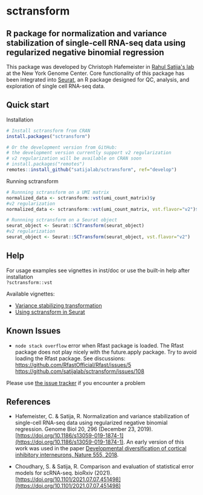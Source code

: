 # sctransform
## R package for normalization and variance stabilization of single-cell RNA-seq data using regularized negative binomial regression

This package was developed by Christoph Hafemeister in [Rahul Satija's lab](https://satijalab.org/) at the New York Genome Center. Core functionality of this package has been integrated into [Seurat](https://satijalab.org/seurat/), an R package designed for QC, analysis, and exploration of single cell RNA-seq data.

## Quick start

Installation
```r
# Install sctransform from CRAN
install.packages("sctransform")

# Or the development version from GitHub:
# the development version currently support v2 regularization
# v2 regularization will be available on CRAN soon
# install.packages("remotes")
remotes::install_github("satijalab/sctransform", ref="develop")
```

Running sctransform
```r
# Runnning sctransform on a UMI matrix
normalized_data <- sctransform::vst(umi_count_matrix)$y
#v2 regularization
normalized_data <- sctransform::vst(umi_count_matrix, vst.flavor="v2")$y

# Runnning sctransform on a Seurat object
seurat_object <- Seurat::SCTransform(seurat_object)
#v2 regularization
seurat_object <- Seurat::SCTransform(seurat_object, vst.flavor="v2")


```

## Help

For usage examples see vignettes in inst/doc or use the built-in help after installation  
`?sctransform::vst`  

Available vignettes:  

- [Variance stabilizing transformation](https://rawgit.com/satijalab/sctransform/supp_html/supplement/variance_stabilizing_transformation.html)  
- [Using sctransform in Seurat](https://rawgit.com/satijalab/sctransform/supp_html/supplement/seurat.html)  

## Known Issues

* `node stack overflow` error when Rfast package is loaded. The Rfast package does not play nicely with the future.apply package. Try to avoid loading the Rfast package. See discussions: https://github.com/RfastOfficial/Rfast/issues/5 https://github.com/satijalab/sctransform/issues/108

Please use [the issue tracker](https://github.com/satijalab/sctransform/issues) if you encounter a problem

## References

- Hafemeister, C. & Satija, R. Normalization and variance stabilization of single-cell RNA-seq data using regularized negative binomial regression. Genome Biol 20, 296 (December 23, 2019).  [https://doi.org/10.1186/s13059-019-1874-1](https://doi.org/10.1186/s13059-019-1874-1). An early version of this work was used in the paper [Developmental diversification of cortical inhibitory interneurons, Nature 555, 2018](https://github.com/ChristophH/in-lineage).

- Choudhary, S. & Satija, R. Comparison and evaluation of statistical error models for scRNA-seq. bioRxiv (2021). [https://doi.org/10.1101/2021.07.07.451498](https://doi.org/10.1101/2021.07.07.451498)


